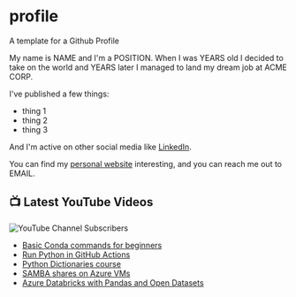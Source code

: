 # profile
A template for a Github Profile

My name is NAME and I'm a POSITION. When I was YEARS old I decided to take on the world and YEARS later I managed to land my dream job at ACME CORP.

I've published a few things:

* thing 1
* thing 2
* thing 3

And I'm active on other social media like [LinkedIn](https://www.linkedin.com/in/NICKNAME).

You can find my [personal website](https://example.com) interesting, and you can reach me out to EMAIL.


## 📺 Latest YouTube Videos

![YouTube Channel Subscribers](https://img.shields.io/youtube/channel/subscribers/UCt56bfntHoZFI60G5NIiTww?label=YouTube%20Subscribers&style=social)

<!-- YOUTUBE-VIDEOS-LIST:START -->
- [Basic Conda commands for beginners](https://www.youtube.com/watch?v=O4YBRfriAZk)
- [Run Python in GitHub Actions](https://www.youtube.com/watch?v=o2o_xF6NhD0)
- [Python Dictionaries course](https://www.youtube.com/watch?v=Wu7j8z4B-1Y)
- [SAMBA shares on Azure VMs](https://www.youtube.com/watch?v=0YrcplZVd8M)
- [Azure Databricks with Pandas and Open Datasets](https://www.youtube.com/watch?v=hxJqn41bwp0)
<!-- YOUTUBE-VIDEOS-LIST:END -->

